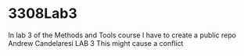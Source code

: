 # 3308Lab3
In lab 3 of the Methods and Tools course I have to create a public repo
Andrew Candelaresi
LAB 3
This might cause a conflict
